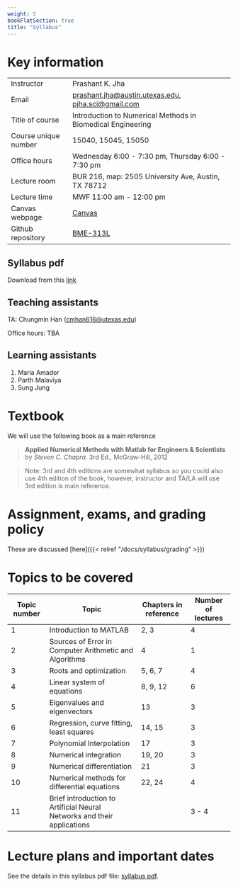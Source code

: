```yaml
---
weight: 5
bookFlatSection: true
title: "Syllabus"
---
```


# Key information
| | |
| --- | --- |
| Instructor | Prashant K. Jha |
| Email | prashant.jha@austin.utexas.edu, pjha.sci@gmail.com |
| Title of course | Introduction to Numerical Methods in Biomedical Engineering |
| Course unique number | 15040, 15045, 15050 |
| Office hours | Wednesday 6:00 - 7:30 pm, Thursday 6:00 - 7:30 pm |
| Lecture room | BUR 216, map: 2505 University Ave, Austin, TX 78712 |
| Lecture time | MWF 11:00 am - 12:00 pm |
| Canvas webpage | [Canvas](https://utexas.instructure.com/courses/1320074) |
| Github repository | [BME-313L](https://github.com/prashjha/BME-313L.git) |


## Syllabus pdf
Download from this [link](Syllabus-BME-313L-Fall-2021.pdf)

## Teaching assistants
TA: Chungmin Han (cmhan616@utexas.edu)

Office hours: TBA

## Learning assistants

1. Maria Amador 
2. Parth Malaviya 
3. Sung Jung 

# Textbook
We will use the following book as a main reference

> **Applied Numerical Methods with Matlab for Engineers & Scientists** by *Steven C. Chapra*. 3rd Ed., McGraw-Hill, 2012

> Note: 3rd and 4th editions are somewhat syllabus so you could also use 4th edition of the book, however, instructor and TA/LA will use 3rd edition is main reference.

# Assignment, exams, and grading policy
These are discussed [here]({{< relref "/docs/syllabus/grading" >}})

# Topics to be covered
| **Topic number** | **Topic** | **Chapters in reference** | **Number of lectures** |
| --- | --- | --- | --- |
| 1 | Introduction to MATLAB | 2, 3 | 4 |
| 2 | Sources of Error in Computer Arithmetic and Algorithms | 4 | 1 |
| 3 | Roots and optimization | 5, 6, 7 | 4 |
| 4 | Linear system of equations | 8, 9, 12 | 6 |
| 5 | Eigenvalues and eigenvectors | 13 | 3 |
| 6 | Regression, curve fitting, least squares | 14, 15 | 3 |
| 7 | Polynomial Interpolation | 17 | 3 |
| 8 | Numerical integration | 19, 20 | 3 |
| 9 | Numerical differentiation | 21 | 3 |
| 10 | Numerical methods for differential equations | 22, 24 | 4 |
| 11 | Brief introduction to Artificial Neural Networks and their applications | | 3 - 4 |

# Lecture plans and important dates
See the details in this syllabus pdf file: [syllabus pdf](Syllabus-BME-313L-Fall-2021.pdf).
